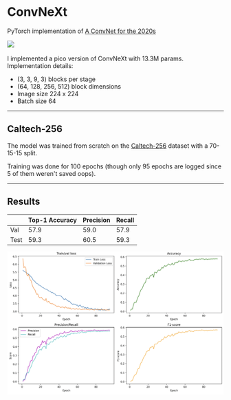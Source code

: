 # ConvNeXt

PyTorch implementation of [A ConvNet for the 2020s](https://arxiv.org/pdf/2201.03545)

<img src="https://miro.medium.com/v2/resize:fit:895/1*iC8ri_1VZ1d0cNUgy7LqrA.png" width="600">

I implemented a pico version of ConvNeXt with 13.3M params. 
Implementation details:
- (3, 3, 9, 3) blocks per stage
- (64, 128, 256, 512) block dimensions
- Image size 224 x 224
- Batch size 64

---

## Caltech-256

The model was trained from scratch on the [Caltech-256](https://doi.org/10.22002/D1.20087) dataset with a 70-15-15 split.

Training was done for 100 epochs (though only 95 epochs are logged since 5 of them weren't saved oops).

---

## Results
|          | Top-1 Accuracy | Precision | Recall |
| -------- | -------------- | --------- | ------ |
| Val      | 57.9           | 59.0      | 57.9   |
| Test     | 59.3           | 60.5      | 59.3   |

<img src="results/convnext_results.png" width="600">